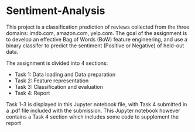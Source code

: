 # Sentiment-Analysis

This project is a classification prediction of reviews collected from the three domains: imdb.com, amazon.com, yelp.com. The goal of the assignment is to develop an effective Bag of Words (BoW) feature engineering, and use a binary classifer to predict the sentiment (Positive or Negative) of held-out data.

The assignment is divided into 4 sections:
- Task 1: Data loading and Data preparation
- Task 2: Feature representation
- Task 3: Classification and evaluation
- Task 4: Report

Task 1-3 is displayed in this Jupyter notebook file, with Task 4 submitted in a .pdf file included with the submission. This Jupyter notebook however contains a Task 4 section which includes some code to supplement the report
